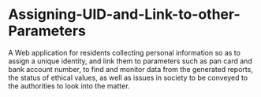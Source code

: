 # Assigning-UID-and-Link-to-other-Parameters

A Web application for residents collecting personal information so as to assign a unique identity, and link them to parameters such as pan card and bank account number, to find and monitor data from the generated reports, the status of ethical values, as well as issues in society to be conveyed to the authorities to look into the matter.
